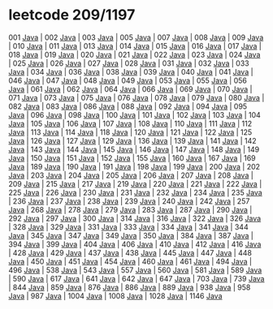 # leetcode 209/1197

 001 [Java](./codes/lc001.java)
| 002 [Java](./codes/lc002.java)
| 003 [Java](./codes/lc003.java)
| 005 [Java](./codes/lc005.java)
| 007 [Java](./codes/lc007.java)
| 008 [Java](./codes/lc008.java)
| 009 [Java](./codes/lc009.java)
| 010 [Java](./codes/lc010.java)
| 011 [Java](./codes/lc011.java)
| 013 [Java](./codes/lc013.java)
| 014 [Java](./codes/lc014.java)
| 015 [Java](./codes/lc015.java)
| 016 [Java](./codes/lc016.java)
| 017 [Java](./codes/lc017.java)
| 018 [Java](./codes/lc018.java)
| 019 [Java](./codes/lc019.java)
| 020 [Java](./codes/lc020.java)
| 021 [Java](./codes/lc021.java)
| 022 [Java](./codes/lc022.java)
| 023 [Java](./codes/lc023.java)
| 024 [Java](./codes/lc024.java)
| 025 [Java](./codes/lc025.java)
| 026 [Java](./codes/lc026.java)
| 027 [Java](./codes/lc027.java)
| 028 [Java](./codes/lc028.java)
| 031 [Java](./codes/lc031.java)
| 032 [Java](./codes/lc032.java)
| 033 [Java](./codes/lc033.java)
| 034 [Java](./codes/lc034.java)
| 036 [Java](./codes/lc036.java)
| 038 [Java](./codes/lc038.java)
| 039 [Java](./codes/lc039.java)
| 040 [Java](./codes/lc040.java)
| 041 [Java](./codes/lc041.java)
| 046 [Java](./codes/lc046.java)
| 047 [Java](./codes/lc047.java)
| 048 [Java](./codes/lc048.java)
| 049 [Java](./codes/lc049.java)
| 053 [Java](./codes/lc053.java)
| 055 [Java](./codes/lc055.java)
| 056 [Java](./codes/lc053.java)
| 061 [Java](./codes/lc061.java)
| 062 [Java](./codes/lc062.java)
| 064 [Java](./codes/lc064.java)
| 066 [Java](./codes/lc066.java)
| 069 [Java](./codes/lc069.java)
| 070 [Java](./codes/lc070.java)
| 071 [Java](./codes/lc071.java)
| 073 [Java](./codes/lc073.java)
| 075 [Java](./codes/lc075.java)
| 076 [Java](./codes/lc076.java)
| 078 [Java](./codes/lc078.java)
| 079 [Java](./codes/lc079.java)
| 080 [Java](./codes/lc080.java)
| 082 [Java](./codes/lc082.java)
| 083 [Java](./codes/lc083.java)
| 086 [Java](./codes/lc086.java)
| 088 [Java](./codes/lc088.java)
| 092 [Java](./codes/lc092.java)
| 094 [Java](./codes/lc094.java)
| 095 [Java](./codes/lc095.java)
| 096 [Java](./codes/lc096.java)
| 098 [Java](./codes/lc098.java)
| 100 [Java](./codes/lc100.java)
| 101 [Java](./codes/lc101.java)
| 102 [Java](./codes/lc102.java)
| 103 [Java](./codes/lc103.java)
| 104 [Java](./codes/lc104.java)
| 105 [Java](./codes/lc105.java)
| 106 [Java](./codes/lc106.java)
| 107 [Java](./codes/lc107.java)
| 108 [Java](./codes/lc108.java)
| 110 [Java](./codes/lc110.java)
| 111 [Java](./codes/lc111.java)
| 112 [Java](./codes/lc112.java)
| 113 [Java](./codes/lc113.java)
| 114 [Java](./codes/lc114.java)
| 118 [Java](./codes/lc118.java)
| 120 [Java](./codes/lc120.java)
| 121 [Java](./codes/lc121.java)
| 122 [Java](./codes/lc122.java)
| 125 [Java](./codes/lc125.java)
| 126 [Java](./codes/lc126.java)
| 127 [Java](./codes/lc127.java)
| 129 [Java](./codes/lc129.java)
| 136 [Java](./codes/lc136.java)
| 139 [Java](./codes/lc139.java)
| 141 [Java](./codes/lc141.java)
| 142 [Java](./codes/lc142.java)
| 143 [Java](./codes/lc143.java)
| 144 [Java](./codes/lc144.java)
| 145 [Java](./codes/lc145.java)
| 146 [Java](./codes/lc146.java)
| 147 [Java](./codes/lc147.java)
| 148 [Java](./codes/lc148.java)
| 149 [Java](./codes/lc149.java)
| 150 [Java](./codes/lc150.java)
| 151 [Java](./codes/lc151.java)
| 152 [Java](./codes/lc152.java)
| 155 [Java](./codes/lc155.java)
| 160 [Java](./codes/lc160.java)
| 167 [Java](./codes/lc167.java)
| 169 [Java](./codes/lc169.java)
| 189 [Java](./codes/lc189.java)
| 190 [Java](./codes/lc190.java)
| 191 [Java](./codes/lc191.java)
| 198 [Java](./codes/lc198.java)
| 199 [Java](./codes/lc199.java)
| 200 [Java](./codes/lc200.java)
| 202 [Java](./codes/lc202.java)
| 203 [Java](./codes/lc203.java)
| 204 [Java](./codes/lc204.java)
| 205 [Java](./codes/lc205.java)
| 206 [Java](./codes/lc206.java)
| 207 [Java](./codes/lc207.java)
| 208 [Java](./codes/lc208.java)
| 209 [Java](./codes/lc209.java)
| 215 [Java](./codes/lc215.java)
| 217 [Java](./codes/lc217.java)
| 219 [Java](./codes/lc219.java)
| 220 [Java](./codes/lc220.java)
| 221 [Java](./codes/lc221.java)
| 222 [Java](./codes/lc222.java)
| 225 [Java](./codes/lc225.java)
| 226 [Java](./codes/lc226.java)
| 230 [Java](./codes/lc230.java)
| 231 [Java](./codes/lc231.java)
| 232 [Java](./codes/lc232.java)
| 234 [Java](./codes/lc234.java)
| 235 [Java](./codes/lc235.java)
| 236 [Java](./codes/lc236.java)
| 237 [Java](./codes/lc237.java)
| 238 [Java](./codes/lc238.java)
| 239 [Java](./codes/lc239.java)
| 240 [Java](./codes/lc240.java)
| 242 [Java](./codes/lc242.java)
| 257 [Java](./codes/lc257.java)
| 268 [Java](./codes/lc268.java)
| 278 [Java](./codes/lc278.java)
| 279 [Java](./codes/lc279.java)
| 283 [Java](./codes/lc283.java)
| 287 [Java](./codes/lc287.java)
| 290 [Java](./codes/lc290.java)
| 292 [Java](./codes/lc292.java)
| 297 [Java](./codes/lc297.java)
| 300 [Java](./codes/lc300.java)
| 314 [Java](./codes/lc314.java)
| 316 [Java](./codes/lc316.java)
| 322 [Java](./codes/lc322.java)
| 326 [Java](./codes/lc326.java)
| 328 [Java](./codes/lc328.java)
| 329 [Java](./codes/lc329.java)
| 331 [Java](./codes/lc331.java)
| 333 [Java](./codes/lc333.java)
| 334 [Java](./codes/lc334.java)
| 341 [Java](./codes/lc341.java)
| 344 [Java](./codes/lc344.java)
| 345 [Java](./codes/lc345.java)
| 347 [Java](./codes/lc347.java)
| 349 [Java](./codes/lc349.java)
| 350 [Java](./codes/lc350.java)
| 384 [Java](./codes/lc384.java)
| 387 [Java](./codes/lc387.java)
| 394 [Java](./codes/lc394.java)
| 399 [Java](./codes/lc399.java)
| 404 [Java](./codes/lc404.java)
| 406 [Java](./codes/lc406.java)
| 410 [Java](./codes/lc410.java)
| 412 [Java](./codes/lc412.java)
| 416 [Java](./codes/lc416.java)
| 428 [Java](./codes/lc428.java)
| 429 [Java](./codes/lc429.java)
| 437 [Java](./codes/lc437.java)
| 438 [Java](./codes/lc438.java)
| 445 [Java](./codes/lc445.java)
| 447 [Java](./codes/lc447.java)
| 448 [Java](./codes/lc448.java)
| 450 [Java](./codes/lc450.java)
| 451 [Java](./codes/lc451.java)
| 454 [Java](./codes/lc454.java)
| 460 [Java](./codes/lc460.java)
| 461 [Java](./codes/lc461.java)
| 494 [Java](./codes/lc494.java)
| 496 [Java](./codes/lc496.java)
| 538 [Java](./codes/lc538.java)
| 543 [Java](./codes/lc543.java)
| 557 [Java](./codes/lc557.java)
| 560 [Java](./codes/lc560.java)
| 581 [Java](./codes/lc581.java)
| 589 [Java](./codes/lc589.java)
| 590 [Java](./codes/lc590.java)
| 617 [Java](./codes/lc617.java)
| 641 [Java](./codes/lc641.java)
| 642 [Java](./codes/lc642.java)
| 647 [Java](./codes/lc647.java)
| 703 [Java](./codes/lc703.java)
| 739 [Java](./codes/lc739.java)
| 844 [Java](./codes/lc844.java)
| 859 [Java](./codes/lc859.java)
| 876 [Java](./codes/lc876.java)
| 886 [Java](./codes/lc886.java)
| 889 [Java](./codes/lc889.java)
| 938 [Java](./codes/lc938.java)
| 958 [Java](./codes/lc958.java)
| 987 [Java](./codes/lc987.java)
| 1004 [Java](./codes/lc1004.java)
| 1008 [Java](./codes/lc1008.java)
| 1028 [Java](./codes/lc1028.java)
| 1146 [Java](./codes/lc1146.java)
